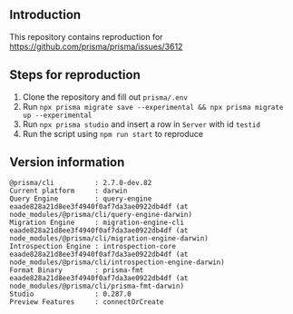## Introduction

This repository contains reproduction for https://github.com/prisma/prisma/issues/3612


## Steps for reproduction

1. Clone the repository and fill out `prisma/.env`
2. Run `npx prisma migrate save --experimental && npx prisma migrate up --experimental`
3. Run `npx prisma studio` and insert a row in `Server` with id `testid`
4. Run the script using `npm run start` to reproduce


## Version information

```prisma
@prisma/cli          : 2.7.0-dev.82
Current platform     : darwin
Query Engine         : query-engine eaade828a21d8ee3f4940f0af7da3ae0922db4df (at node_modules/@prisma/cli/query-engine-darwin)
Migration Engine     : migration-engine-cli eaade828a21d8ee3f4940f0af7da3ae0922db4df (at node_modules/@prisma/cli/migration-engine-darwin)
Introspection Engine : introspection-core eaade828a21d8ee3f4940f0af7da3ae0922db4df (at node_modules/@prisma/cli/introspection-engine-darwin)
Format Binary        : prisma-fmt eaade828a21d8ee3f4940f0af7da3ae0922db4df (at node_modules/@prisma/cli/prisma-fmt-darwin)
Studio               : 0.287.0
Preview Features     : connectOrCreate
```

